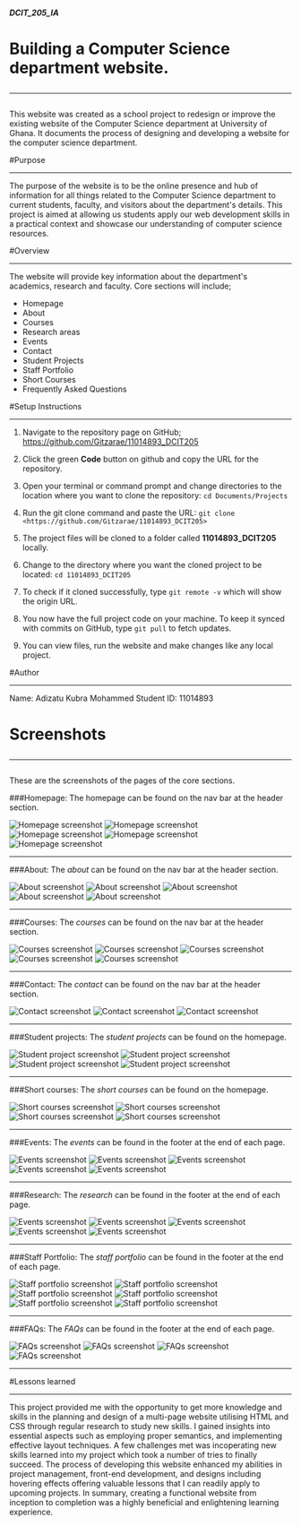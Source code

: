 ##### DCIT_205_IA
# Building a Computer Science department website.<hr>  

This website was created as a school project to redesign or improve the existing website of the Computer Science department at University of Ghana. It documents  the process of designing and developing a website for the computer science department. 

#Purpose<hr>

The purpose of the website is to be the online presence and hub of information for all things related to the Computer Science department to current students, faculty, and visitors about the department's details. This project is aimed at allowing us students apply our web development skills in a practical context and showcase our understanding of computer science resources.

#Overview<hr>
The website will provide key information about the department's academics, research and faculty. Core sections will include;
- Homepage
- About
- Courses
- Research areas
- Events
- Contact
- Student Projects
- Staff Portfolio
- Short Courses
- Frequently Asked Questions

#Setup Instructions<hr>

1.  Navigate to the repository page on GitHub;
      <https://github.com/Gitzarae/11014893_DCIT205>

2. Click the green **Code** button on github and copy the URL for the repository.

3. Open your terminal or command prompt and change directories to the location where you want to clone the repository: 
           `cd Documents/Projects`

4. Run the git clone command and paste the URL:
 `git clone <https://github.com/Gitzarae/11014893_DCIT205>`

5. The project files will be cloned to a folder called **11014893_DCIT205** locally.

6.  Change to the directory where you want the cloned project to be located: 
`cd 11014893_DCIT205`

7. To check if it cloned successfully, type `git remote -v` which will show the origin URL.

8. You now have the full project code on your machine. To keep it synced with commits on GitHub, type `git pull` to fetch updates.

9. You can view files, run the website and make changes like any local project.

#Author<hr>
Name: Adizatu Kubra Mohammed
Student ID: 11014893

# Screenshots<hr>
These are the screenshots of the pages of the core sections.

###Homepage: 
The homepage can be found on the nav bar at the header section.

![Homepage screenshot](IAimages/IAScreenshots/Homepage1.png) 
![Homepage screenshot](IAimages/IAScreenshots/Hompage2.png)
![Homepage screenshot](IAimages/IAScreenshots/Homepage3.png)
![Homepage screenshot](IAimages/IAScreenshots/Homepage4.png)
![Homepage screenshot](IAimages/IAScreenshots/Homepage5.png)<hr>

###About: 
The *about* can be found on the nav bar at the header section.

![About screenshot](IAimages/IAScreenshots/Screenshot%20(16).png)
![About screenshot](IAimages/IAScreenshots/Screenshot%20(19).png)
![About screenshot](IAimages/IAScreenshots/Screenshot%20(20).png)
![About screenshot](IAimages/IAScreenshots/Screenshot%20(21).png)
![About screenshot](IAimages/IAScreenshots/Screenshot%20(22).png)<hr>

###Courses: 
The *courses* can be found on the nav bar at the header section.

![Courses screenshot](IAimages/IAScreenshots/Screenshot%20(23).png)
![Courses screenshot](IAimages/IAScreenshots/Screenshot%20(24).png)
![Courses screenshot](IAimages/IAScreenshots/Screenshot%20(25).png)
![Courses screenshot](IAimages/IAScreenshots/Screenshot%20(26).png)
![Courses screenshot](IAimages/IAScreenshots/Screenshot%20(27).png)<hr>

###Contact: 
The *contact* can be found on the nav bar at the header section.

![Contact screenshot](IAimages/IAScreenshots/Screenshot%20(28).png)
![Contact screenshot](IAimages/IAScreenshots/Screenshot%20(29).png)
![Contact screenshot](IAimages/IAScreenshots/Screenshot%20(30).png)<hr>

###Student projects: 
The *student projects* can be found on the homepage.

![Student project screenshot](IAimages/IAScreenshots/Screenshot%20(31).png)
![Student project screenshot](IAimages/IAScreenshots/Screenshot%20(32).png)
![Student project screenshot](IAimages/IAScreenshots/Screenshot%20(33).png)
![Student project screenshot](IAimages/IAScreenshots/Screenshot%20(34).png)<hr>

###Short courses: 
The *short courses* can be found on the homepage.

![Short courses screenshot](IAimages/IAScreenshots/Screenshot%20(35).png)
![Short courses screenshot](IAimages/IAScreenshots/Screenshot%20(36).png)
![Short courses screenshot](IAimages/IAScreenshots/Screenshot%20(37).png)
![Short courses screenshot](IAimages/IAScreenshots/Screenshot%20(38).png)<hr>

###Events: 
The *events* can be found in the footer at the end of each page.

![Events screenshot](IAimages/IAScreenshots/Screenshot%20(39).png)
![Events screenshot](IAimages/IAScreenshots/Screenshot%20(40).png)
![Events screenshot](IAimages/IAScreenshots/Screenshot%20(41).png)
![Events screenshot](IAimages/IAScreenshots/Screenshot%20(42).png)
![Events screenshot](IAimages/IAScreenshots/Screenshot%20(43).png)<hr>

###Research: 
The *research* can be found in the footer at the end of each page.

![Events screenshot](IAimages/IAScreenshots/Screenshot%20(44).png)
![Events screenshot](IAimages/IAScreenshots/Screenshot%20(45).png)
![Events screenshot](IAimages/IAScreenshots/Screenshot%20(46).png)
![Events screenshot](IAimages/IAScreenshots/Screenshot%20(47).png)
![Events screenshot](IAimages/IAScreenshots/Screenshot%20(48).png)<hr>

###Staff Portfolio: 
The *staff portfolio* can be found in the footer at the end of each page.

![Staff portfolio screenshot](IAimages/IAScreenshots/Screenshot%20(49).png)
![Staff portfolio screenshot](IAimages/IAScreenshots/Screenshot%20(50).png)
![Staff portfolio screenshot](IAimages/IAScreenshots/Screenshot%20(51).png)
![Staff portfolio screenshot](IAimages/IAScreenshots/Screenshot%20(52).png)
![Staff portfolio screenshot](IAimages/IAScreenshots/Screenshot%20(53).png)
![Staff portfolio screenshot](IAimages/IAScreenshots/Screenshot%20(54).png)<hr>

###FAQs: 
The *FAQs* can be found in the footer at the end of each page.

![FAQs screenshot](IAimages/IAScreenshots/Screenshot%20(55).png)
![FAQs screenshot](IAimages/IAScreenshots/Screenshot%20(56).png)
![FAQs screenshot](IAimages/IAScreenshots/Screenshot%20(57).png)
![FAQs screenshot](IAimages/IAScreenshots/Screenshot%20(58).png)<hr>

#Lessons learned<hr>
This project provided me with the opportunity to get more knowledge and skills in the planning and design of a multi-page website utilising HTML and CSS through regular research to study new skills. I gained insights into essential aspects such as employing proper semantics, and implementing effective layout techniques. A few challenges met was incoperating new skills learned into my project which took a number of tries to finally succeed. The process of developing this website enhanced my abilities in project management, front-end development, and designs including hovering effects offering valuable lessons that I can readily apply to upcoming projects. In summary, creating a functional website from inception to completion was a highly beneficial and enlightening learning experience.








